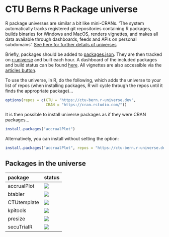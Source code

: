 CTU Berns R Package universe
================

R package universes are similar a bit like mini-CRANs. ‘The system
automatically tracks registered git repositories containing R packages,
builds binaries for Windows and MacOS, renders vignettes, and makes all
data available through dashboards, feeds and APIs on personal
subdomains’. [See here for further details of
universes](https://ropensci.org/blog/2021/06/22/setup-runiverse/)

Briefly, packages should be added to [packages.json](packages.json).
They are then tracked on
[r-universe](https://github.com/r-universe/ctu-bern) and built each
hour. A dashboard of the included packages and build status can be found
[here](https://ctu-bern.r-universe.dev/ui#builds). All vignettes are
also accessible via the [articles
button](https://ctu-bern.r-universe.dev/ui#articles).

To use the universe, in R, do the following, which adds the universe to
your list of repos (when installing packages, R will cycle through the
repos until it finds the appropriate package)…

``` r
options(repos = c(CTU = "https://ctu-bern.r-universe.dev",
                  CRAN = "https://cran.rstudio.com/"))
```

It is then possible to install universe packages as if they were CRAN
packages…

``` r
install.packages("accrualPlot")
```

Alternatively, you can install without setting the option:

``` r
install.packages("accrualPlot", repos = "https://ctu-bern.r-universe.dev")
```

## Packages in the universe

| package     | status                                                  |
| :---------- | :------------------------------------------------------ |
| accrualPlot | ![](https://ctu-bern.r-universe.dev/badges/accrualPlot) |
| btabler     | ![](https://ctu-bern.r-universe.dev/badges/btabler)     |
| CTUtemplate | ![](https://ctu-bern.r-universe.dev/badges/CTUtemplate) |
| kpitools    | ![](https://ctu-bern.r-universe.dev/badges/kpitools)    |
| presize     | ![](https://ctu-bern.r-universe.dev/badges/presize)     |
| secuTrialR  | ![](https://ctu-bern.r-universe.dev/badges/secuTrialR)  |
